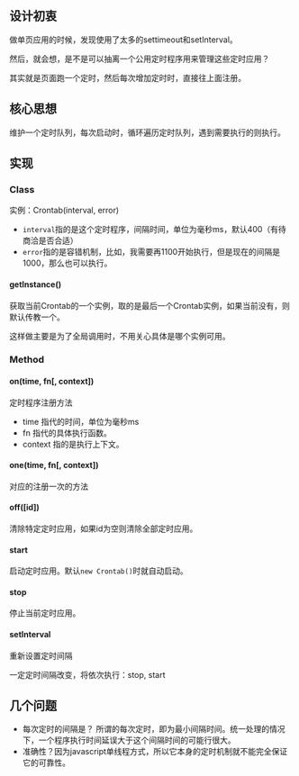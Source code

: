 ## 设计初衷

做单页应用的时候，发现使用了太多的settimeout和setInterval。

然后，就会想，是不是可以抽离一个公用定时程序用来管理这些定时应用？

其实就是页面跑一个定时，然后每次增加定时时，直接往上面注册。

## 核心思想

维护一个定时队列，每次启动时，循环遍历定时队列，遇到需要执行的则执行。

## 实现

### Class

实例：Crontab(interval, error)

* `interval`指的是这个定时程序，间隔时间，单位为毫秒ms，默认400（有待商洽是否合适）
* `error`指的是容错机制，比如，我需要再1100开始执行，但是现在的间隔是1000，那么也可以执行。

#### getInstance()

获取当前Crontab的一个实例，取的是最后一个Crontab实例，如果当前没有，则默认传教一个。

这样做主要是为了全局调用时，不用关心具体是哪个实例可用。

### Method

#### on(time, fn[, context])

定时程序注册方法

* time 指代的时间，单位为毫秒ms
* fn 指代的具体执行函数。
* context 指的是执行上下文。

#### one(time, fn[, context])

对应的注册一次的方法

#### off([id])

清除特定定时应用，如果id为空则清除全部定时应用。

#### start

启动定时应用。默认`new Crontab()`时就自动启动。

#### stop

停止当前定时应用。

#### setInterval

重新设置定时间隔

一定定时间隔改变，将依次执行：stop, start

## 几个问题

* 每次定时的间隔是？  所谓的每次定时，即为最小间隔时间。统一处理的情况下，一个程序执行时间延误大于这个间隔时间的可能行很大。
* 准确性？因为javascript单线程方式，所以它本身的定时机制就不能完全保证它的可靠性。
